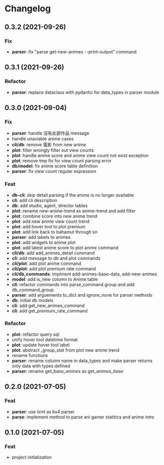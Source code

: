 # Changelog
## 0.3.2 (2021-09-26)

### Fix

- **parser**: fix "parse get-new-animes --print-output" command

## 0.3.1 (2021-09-26)

### Refactor

- **parser**: replace dataclass with pydantic for data_types in parser module

## 0.3.0 (2021-09-04)

### Fix

- **parser**: handle 沒有此部作品 message
- handle unaviable anime cases
- **cli/db**: remove 電影 from new anime
- **plot**: filter wrongly filter out view counts
- **plot**: handle anime score and anime view count not exist exception
- **plot**: remove tmp fix for view count parsing error
- **db/model**: fix anime score table definition
- **parser**: fix view count regular expression

### Feat

- **db-cli**: skip detail parsing if the anime is no longer available
- **cli**: add cli description
- **db**: add studio, agent, director tables
- **plot**: rename new-anime-trend as anime-trend and add filter
- **plot**: combine score into new anime trend
- **plot**: add new anime view count trend
- **plot**: add hover tool to plot premium
- **plot**: add link back to bahamut through sn
- **parser**: add labels to animes
- **plot**: add widgets to anime plot
- **plot**: add latest anime score to plot anime command
- **cli/db**: add add_animes_detail command
- **cli**: add message to db and plot commands
- **cli/plot**: add plot anime command
- **cli/plot**: add plot premium rate command
- **cli/db_commands**: implment add-animes-base-data, add-new-animes
- **model**: add is_new column to Anime table
- **cli**: refactor commands into parse_command group and add db_command_group
- **parser**: add arguements to_dict and ignore_none for parser methods
- **db**: initial db models
- **cli**: add get_new_animes_command
- **cli**: add get_premium_rate_command

### Refactor

- **plot**: refactor query sql
- unify hover tool datetime format
- **plot**: update hover tool label
- **plot**: abstract _group_stat from plot new anime trend
- rename functions
- **parser**: rename column name in data_types and make parser returns only data with types defined
- **parser**: rename get_*_base_animes_* as get_*_animes_base_*

## 0.2.0 (2021-07-05)

### Feat

- **parser**: use lxml as bs4 parser
- **parse**: implement method to parse ani gamer statitics and anime intro

## 0.1.0 (2021-07-05)

### Feat

- project initialization
